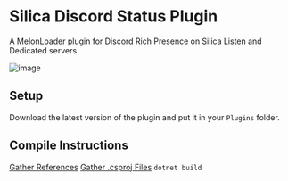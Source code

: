 # Silica Discord Status Plugin
A MelonLoader plugin for Discord Rich Presence on Silica Listen and Dedicated servers

![image](https://github.com/user-attachments/assets/33c4d864-489f-4b92-8236-6f80204f4bf5)

## Setup
Download the latest version of the plugin and put it in your `Plugins` folder.

## Compile Instructions
[Gather References](https://github.com/data-bomb/Silica/wiki/Creating-New-Server%E2%80%90Side-Mods#gather-references)
[Gather .csproj Files](https://github.com/data-bomb/Silica/tree/main/include)
`dotnet build`
